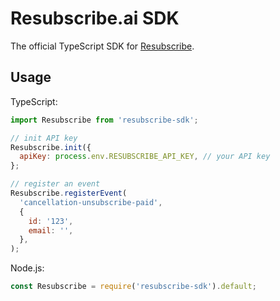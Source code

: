 # Resubscribe.ai SDK

The official TypeScript SDK for [Resubscribe](https://resubscribe.ai/).

## Usage

TypeScript:

```javascript
import Resubscribe from 'resubscribe-sdk';

// init API key
Resubscribe.init({
  apiKey: process.env.RESUBSCRIBE_API_KEY, // your API key
};

// register an event
Resubscribe.registerEvent(
  'cancellation-unsubscribe-paid',
  {
    id: '123',
    email: '',
  },
);
```

Node.js:

```javascript
const Resubscribe = require('resubscribe-sdk').default;
```